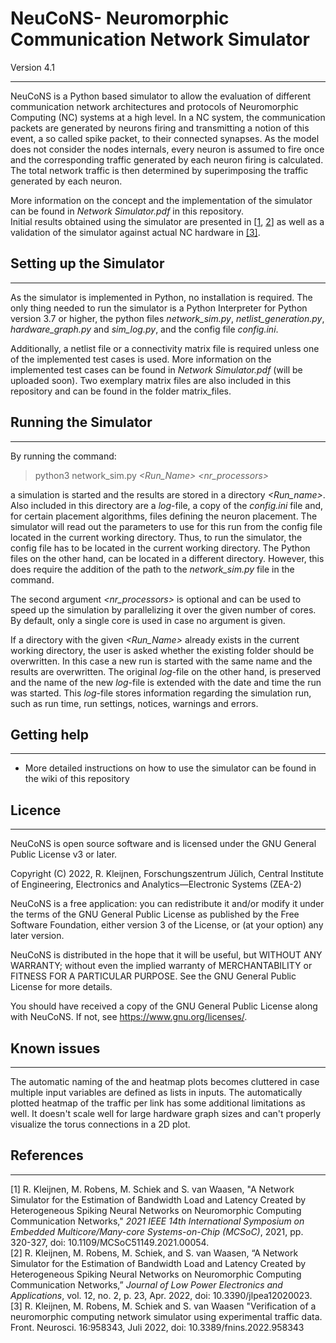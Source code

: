 # NeuCoNS- Neuromorphic Communication Network Simulator

Version 4.1  
 
---
NeuCoNS is a Python based simulator to allow the evaluation of different communication network architectures and protocols of Neuromorphic Computing (NC) systems at a high level. In a NC system, the communication packets are generated by neurons firing and transmitting a notion of this event, a so called spike packet, to their connected synapses. As the model does not consider the nodes internals, every neuron is assumed to fire once and the corresponding traffic generated by each neuron firing is calculated. The total network traffic is then determined by superimposing the traffic generated by each neuron. 
 
More information on the concept and the implementation of the simulator can be found in *Network Simulator.pdf* in this repository.  
Initial results obtained using the simulator are presented in [[1](#1), [2](#2)] as well as a validation of the simulator against actual NC hardware in [[3]](#3).


## Setting up the Simulator
---

As the simulator is implemented in Python, no installation is required. The only thing needed to run the simulator is a Python Interpreter for Python version 3.7 or higher, the python files *network_sim.py*, *netlist_generation.py*, *hardware_graph.py* and *sim_log.py*, and the config file *config.ini*.  
  
Additionally, a netlist file or a connectivity matrix file is required unless one of the implemented test cases is used. More information on the implemented test cases can be found in *Network Simulator.pdf* (will be uploaded soon). Two exemplary matrix files are also included in this repository and can be found in the folder matrix_files.

## Running the Simulator
---

By running the command:  
> python3 network_sim.py *<Run_Name> <nr_processors>*  

a simulation is started and the results are stored in a directory *<Run_name>*. Also included in this directory are a *log*-file, a copy of the *config.ini* file and, for certain placement algorithms, files defining the neuron placement. The simulator will read out the parameters to use for this run from the config file located in the current working directory. Thus, to run the simulator, the config file has to be located in the current working directory. The Python files on the other hand, can be located in a different directory. However, this does require the addition of the path to the *network_sim.py* file in the command.  

The second argument *<nr_processors>* is optional and can be used to speed up the simulation by parallelizing it over the given number of cores. By default, only a single core is used in case no argument is given.

If a directory with the given *<Run_Name>* already exists in the current working directory, the user is asked whether the existing folder should be overwritten. In this case a new run is started with the same name and the results are overwritten. The original *log*-file on the other hand, is preserved and the name of the new *log*-file is extended with the date and time the run was started. This *log*-file stores information regarding the simulation run, such as run time, run settings, notices, warnings and errors.  

## Getting help
---
- More detailed instructions on how to use the simulator can be found in the wiki of this repository

## Licence
---

NeuCoNS is open source software and is licensed under the GNU General Public License v3 or later.

Copyright (C) 2022, R. Kleijnen, Forschungszentrum Jülich, Central Institute of Engineering, Electronics and Analytics—Electronic Systems (ZEA-2)

NeuCoNS is a free application: you can redistribute it and/or modify it under the terms of the GNU General Public License as published by the Free Software Foundation, either version 3 of the License, or (at your option) any later version.

NeuCoNS is distributed in the hope that it will be useful, but WITHOUT ANY WARRANTY;
without even the implied warranty of MERCHANTABILITY or FITNESS FOR A PARTICULAR PURPOSE.
See the GNU General Public License for more details.

You should have received a copy of the GNU General Public License
along with NeuCoNS. If not, see <https://www.gnu.org/licenses/>.


## Known issues
---

The automatic naming of the *<placement file>* and heatmap plots becomes cluttered in case multiple input variables are defined as lists in inputs. The automatically plotted heatmap of the traffic per link has some additional limitations as well. It doesn't scale well for large hardware graph sizes and can't properly visualize the torus connections in a 2D plot.  
## References
---

<a id="1">[1]</a> R. Kleijnen, M. Robens, M. Schiek and S. van Waasen, "A Network Simulator for the Estimation of Bandwidth Load and Latency Created by Heterogeneous Spiking Neural Networks on Neuromorphic Computing Communication Networks," *2021 IEEE 14th International Symposium on Embedded Multicore/Many-core Systems-on-Chip (MCSoC)*, 2021, pp. 320-327, doi: 10.1109/MCSoC51149.2021.00054.  
<a id="2">[2]</a> R. Kleijnen, M. Robens, M. Schiek, and S. van Waasen, “A Network Simulator for the Estimation of Bandwidth Load and Latency Created by Heterogeneous Spiking Neural Networks on Neuromorphic Computing Communication Networks,” *Journal of Low Power Electronics and Applications*, vol. 12, no. 2, p. 23, Apr. 2022, doi: 10.3390/jlpea12020023.  
<a id="3">[3]</a>  R. Kleijnen, M. Robens, M. Schiek and S. van Waasen "Verification of a neuromorphic computing network simulator using experimental traffic data. Front. Neurosci. 16:958343, Juli 2022, doi: 10.3389/fnins.2022.958343
